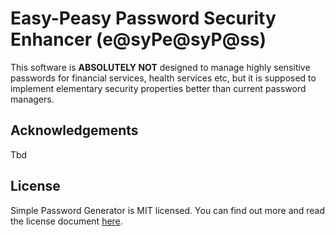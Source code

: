 # Easy-Peasy Password Security Enhancer (e@syPe@syP@ss)

This software is **ABSOLUTELY NOT**  designed to manage highly sensitive passwords for financial services, 
health services etc, but it is supposed to implement elementary security properties better than current 
password managers.

## Acknowledgements

Tbd

## License

Simple Password Generator is MIT licensed. You can find out more and read the license document [here](https://github.com/aurelia/aurelia/blob/master/LICENSE).